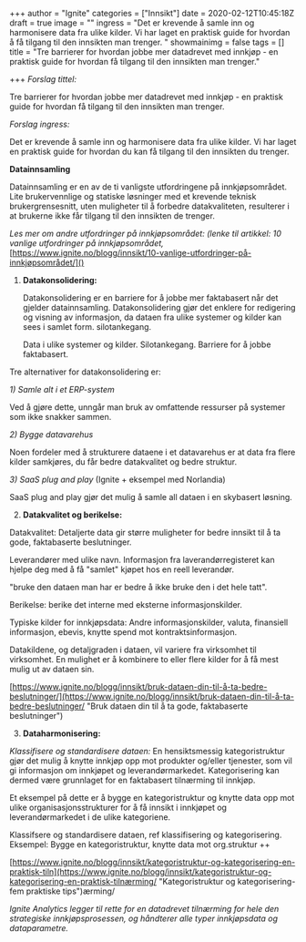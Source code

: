 +++
author = "Ignite"
categories = ["Innsikt"]
date = 2020-02-12T10:45:18Z
draft = true
image = ""
ingress = "Det er krevende å samle inn og harmonisere data fra ulike kilder. Vi har laget en praktisk guide for hvordan å få tilgang til den innsikten man trenger. "
showmainimg = false
tags = []
title = "Tre barrierer for hvordan jobbe mer datadrevet med innkjøp - en praktisk guide for hvordan få tilgang til den innsikten man trenger."

+++
_Forslag tittel:_

Tre barrierer for hvordan jobbe mer datadrevet med innkjøp - en praktisk guide for hvordan få tilgang til den innsikten man trenger. 

_Forslag ingress:_ 

Det er krevende å samle inn og harmonisere data fra ulike kilder. Vi har laget en praktisk guide for hvordan du kan få tilgang til den innsikten du trenger.

**Datainnsamling**

Datainnsamling er en av de ti vanligste utfordringene på innkjøpsområdet. Lite brukervennlige og statiske løsninger med et krevende teknisk brukergrensesnitt, uten muligheter til å forbedre datakvaliteten, resulterer i at brukerne ikke får tilgang til den innsikten de trenger. 

_Les mer om andre utfordringer på innkjøpsområdet: (lenke til artikkel: 10 vanlige utfordringer på innkjøpsområdet,_ [https://www.ignite.no/blogg/innsikt/10-vanlige-utfordringer-på-innkjøpsområdet/]()

1. **Datakonsolidering:**

   Datakonsolidering er en barriere for å jobbe mer faktabasert når det gjelder datainnsamling. Datakonsolidering gjør det enklere for redigering og visning av informasjon, da dataen fra ulike systemer og kilder kan sees i samlet form. silotankegang. 

   Data i ulike systemer og kilder. Silotankegang. Barriere for å jobbe faktabasert. 

Tre alternativer for datakonsolidering er:

_1) Samle alt i et ERP-system_

Ved å gjøre dette, unngår man bruk av omfattende ressurser på systemer som ikke snakker sammen. 

 _2) Bygge datavarehus_ 

Noen fordeler med å strukturere dataene i et datavarehus er at data fra flere kilder samkjøres, du får bedre datakvalitet og bedre struktur. 

 _3) SaaS plug and play_ (Ignite + eksempel med Norlandia) 

SaaS plug and play gjør det mulig å samle all dataen i en skybasert løsning. 

2. **Datakvalitet og berikelse:** 

Datakvalitet: Detaljerte data gir større muligheter for bedre innsikt til å ta gode, faktabaserte beslutninger. 

Leverandører med ulike navn. Informasjon fra laverandørregisteret kan hjelpe deg med å få "samlet" kjøpet hos en reell leverandør. 

"bruke den dataen man har er bedre å ikke bruke den i det hele tatt". 

Berikelse: berike det interne med eksterne informasjonskilder. 

Typiske kilder for innkjøpsdata: Andre informasjonskilder, valuta, finansiell informasjon, ebevis, knytte spend mot kontraktsinformasjon.

Datakildene, og detaljgraden i dataen, vil variere fra virksomhet til virksomhet. En mulighet er å kombinere to eller flere kilder for å få mest mulig ut av dataen sin.  

[https://www.ignite.no/blogg/innsikt/bruk-dataen-din-til-å-ta-bedre-beslutninger/](https://www.ignite.no/blogg/innsikt/bruk-dataen-din-til-å-ta-bedre-beslutninger/ "Bruk dataen din til å ta gode, faktabaserte beslutninger")

3. **Dataharmonisering:** 

_Klassifisere og standardisere dataen:_ En hensiktsmessig kategoristruktur gjør det mulig å knytte innkjøp opp mot produkter og/eller tjenester, som vil gi informasjon om innkjøpet og leverandørmarkedet. Kategorisering kan dermed være grunnlaget for en faktabasert tilnærming til innkjøp. 

Et eksempel på dette er å bygge en kategoristruktur og knytte data opp mot ulike organisasjonsstrukturer for å få innsikt i innkjøpet og leverandørmarkedet i de ulike kategoriene. 

Klassifsere og standardisere dataen, ref klassifisering og kategorisering. Eksempel: Bygge en kategoristruktur, knytte data mot org.struktur ++

[https://www.ignite.no/blogg/innsikt/kategoristruktur-og-kategorisering-en-praktisk-tiln](https://www.ignite.no/blogg/innsikt/kategoristruktur-og-kategorisering-en-praktisk-tilnærming/ "Kategoristruktur og kategorisering- fem praktiske tips")ærming/

_Ignite Analytics legger til rette for en datadrevet tilnærming for hele den strategiske innkjøpsprosessen, og håndterer alle typer innkjøpsdata og dataparametre._